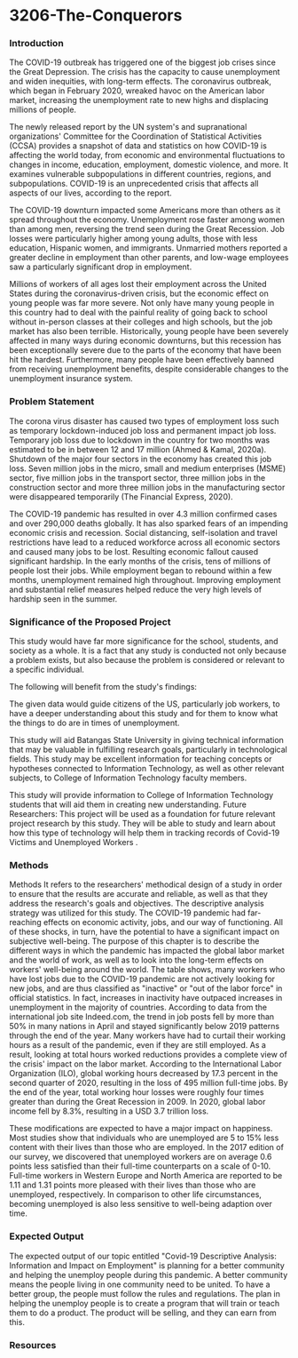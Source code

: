 # 3206-The-Conquerors

### Introduction
The COVID-19 outbreak has triggered one of the biggest job crises since the Great Depression. The crisis has the capacity to cause unemployment and widen inequities, 
with long-term effects. The coronavirus outbreak, which began in February 2020, wreaked havoc on the American labor market, increasing the unemployment rate to new highs
and displacing millions of people.


The newly released report by the UN system's and supranational organizations' Committee for the Coordination of Statistical Activities (CCSA) provides a snapshot of data
and statistics on how COVID-19 is affecting the world today, from economic and environmental fluctuations to changes in income, education, employment, domestic violence,
and more. It examines vulnerable subpopulations in different countries, regions, and subpopulations. COVID-19 is an unprecedented crisis that affects all aspects of our
lives, according to the report.

The COVID-19 downturn impacted some Americans more than others as it spread throughout the economy. Unemployment rose faster among women than among men, reversing the trend seen during the Great Recession. Job losses were particularly higher among young adults, those with less education, Hispanic women, and immigrants. Unmarried mothers reported a greater decline in employment than other parents, and low-wage employees saw a particularly significant drop in employment.

Millions of workers of all ages lost their employment across the United States during the coronavirus-driven crisis, but the economic effect on young people was far more severe. Not only have many young people in this country had to deal with the painful reality of going back to school without in-person classes at their colleges and high schools, but the job market has also been terrible. Historically, young people have been severely affected in many ways during economic downturns, but this recession has been exceptionally severe due to the parts of the economy that have been hit the hardest. Furthermore, many people have been effectively banned from receiving unemployment benefits, despite considerable changes to the unemployment insurance system.

### Problem Statement

The corona virus disaster has caused two types of employment loss such as temporary lockdown-induced job loss and permanent impact job loss. Temporary job loss due to lockdown in the country for two months was estimated to be in between 12 and 17 million (Ahmed & Kamal, 2020a). Shutdown of the major four sectors in the economy has created this job loss. Seven million jobs in the micro, small and medium enterprises (MSME) sector, five million jobs in the transport sector, three million jobs in the construction sector and more three million jobs in the manufacturing sector were disappeared temporarily (The Financial Express, 2020). 

The COVID-19 pandemic has resulted in over 4.3 million confirmed cases and over 290,000 deaths globally. It has also sparked fears of an impending economic crisis and recession. Social distancing, self-isolation and travel restrictions have lead to a reduced workforce across all economic sectors and caused many jobs to be lost. Resulting economic fallout caused significant hardship. In the early months of the crisis, tens of millions of people lost their jobs. While employment began to rebound within a few months, unemployment remained high throughout. Improving employment and substantial relief measures helped reduce the very high levels of hardship seen in the summer.


### Significance of the Proposed Project

This study would have far more significance for the school, students, and society as a whole. It is a fact that any study is conducted not only because a problem exists, but also because the problem is considered or relevant to a specific individual.

The following will benefit from the study's findings:

The given data would guide citizens of the US, particularly job workers, to have a deeper understanding about this study and for them to know what the things to do are in times of unemployment.

This study will aid Batangas State University in giving technical information that may be valuable in fulfilling research goals, particularly in technological fields. This study may be excellent information for teaching concepts or hypotheses connected to Information Technology, as well as other relevant subjects, to College of Information Technology faculty members.

This study will provide information to College of Information Technology students that will aid them in creating new understanding. Future Researchers: This project will be used as a foundation for future relevant project research by this study. They will be able to study and learn about how this type of technology will help them in tracking records of Covid-19 Victims and Unemployed Workers .


### Methods
Methods
It refers to the researchers' methodical design of a study in order to ensure that the results are accurate and reliable, as well as that they address the research's goals and objectives. The descriptive analysis strategy was utilized for this study. The COVID-19 pandemic had far-reaching effects on economic activity, jobs, and our way of functioning. All of these shocks, in turn, have the potential to have a significant impact on subjective well-being. The purpose of this chapter is to describe the different ways in which the pandemic has impacted the global labor market and the world of work, as well as to look into the long-term effects on workers' well-being around the world.
The table shows, many workers who have lost jobs due to the COVID-19 pandemic are not actively looking for new jobs, and are thus classified as "inactive" or "out of the labor force" in official statistics. In fact, increases in inactivity have outpaced increases in unemployment in the majority of countries. According to data from the international job site Indeed.com, the trend in job posts fell by more than 50% in many nations in April and stayed significantly below 2019 patterns through the end of the year.
Many workers have had to curtail their working hours as a result of the pandemic, even if they are still employed. As a result, looking at total hours worked reductions provides a complete view of the crisis' impact on the labor market. According to the International Labor Organization (ILO), global working hours decreased by 17.3 percent in the second quarter of 2020, resulting in the loss of 495 million full-time jobs. By the end of the year, total working hour losses were roughly four times greater than during the Great Recession in 2009. In 2020, global labor income fell by 8.3%, resulting in a USD 3.7 trillion loss.

These modifications are expected to have a major impact on happiness. Most studies show that individuals who are unemployed are 5 to 15% less content with their lives than those who are employed. In the 2017 edition of our survey, we discovered that unemployed workers are on average 0.6 points less satisfied than their full-time counterparts on a scale of 0-10. Full-time workers in Western Europe and North America are reported to be 1.11 and 1.31 points more pleased with their lives than those who are unemployed, respectively. In comparison to other life circumstances, becoming unemployed is also less sensitive to well-being adaption over time.
### Expected Output
The expected output of our topic entitled "Covid-19 Descriptive Analysis: Information and Impact on Employment" is planning for a better community and helping the unemploy people during this pandemic. A better community means the people living in one community need to be united. To have a better group, the people must follow the rules and regulations. The plan in helping the unemploy people is to create a program that will train or teach them to do a product. The product will be selling, and they can earn from this. 

### Resources
